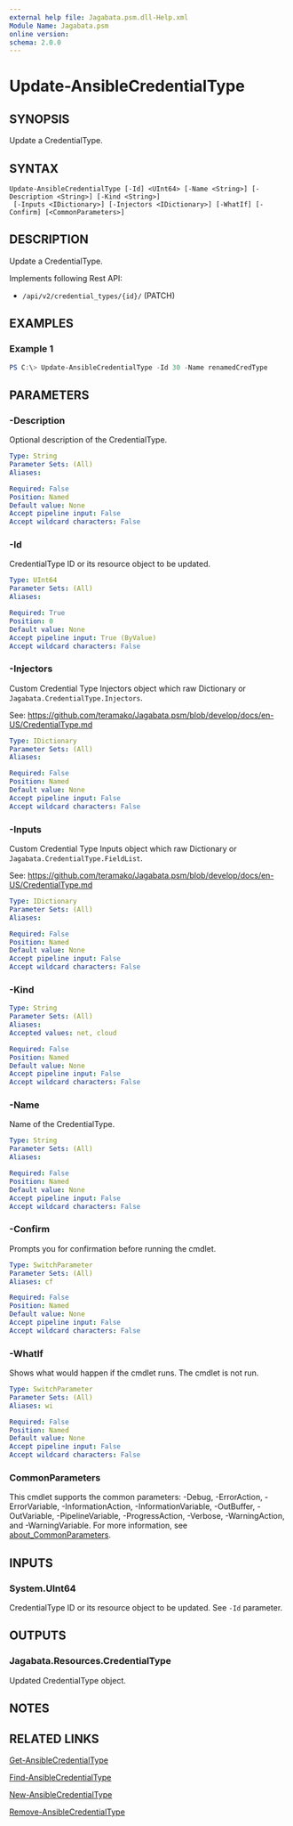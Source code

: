```yaml
---
external help file: Jagabata.psm.dll-Help.xml
Module Name: Jagabata.psm
online version:
schema: 2.0.0
---
```


# Update-AnsibleCredentialType

## SYNOPSIS
Update a CredentialType.

## SYNTAX

```
Update-AnsibleCredentialType [-Id] <UInt64> [-Name <String>] [-Description <String>] [-Kind <String>]
 [-Inputs <IDictionary>] [-Injectors <IDictionary>] [-WhatIf] [-Confirm] [<CommonParameters>]
```

## DESCRIPTION
Update a CredentialType. 

Implements following Rest API:  
- `/api/v2/credential_types/{id}/` (PATCH)

## EXAMPLES

### Example 1
```powershell
PS C:\> Update-AnsibleCredentialType -Id 30 -Name renamedCredType
```

## PARAMETERS

### -Description
Optional description of the CredentialType.

```yaml
Type: String
Parameter Sets: (All)
Aliases:

Required: False
Position: Named
Default value: None
Accept pipeline input: False
Accept wildcard characters: False
```

### -Id
CredentialType ID or its resource object to be updated.

```yaml
Type: UInt64
Parameter Sets: (All)
Aliases:

Required: True
Position: 0
Default value: None
Accept pipeline input: True (ByValue)
Accept wildcard characters: False
```

### -Injectors
Custom Credential Type Injectors object which raw Dictionary or `Jagabata.CredentialType.Injectors`.

See: https://github.com/teramako/Jagabata.psm/blob/develop/docs/en-US/CredentialType.md

```yaml
Type: IDictionary
Parameter Sets: (All)
Aliases:

Required: False
Position: Named
Default value: None
Accept pipeline input: False
Accept wildcard characters: False
```

### -Inputs
Custom Credential Type Inputs object which raw Dictionary or `Jagabata.CredentialType.FieldList`.

See: https://github.com/teramako/Jagabata.psm/blob/develop/docs/en-US/CredentialType.md

```yaml
Type: IDictionary
Parameter Sets: (All)
Aliases:

Required: False
Position: Named
Default value: None
Accept pipeline input: False
Accept wildcard characters: False
```

### -Kind

```yaml
Type: String
Parameter Sets: (All)
Aliases:
Accepted values: net, cloud

Required: False
Position: Named
Default value: None
Accept pipeline input: False
Accept wildcard characters: False
```

### -Name
Name of the CredentialType.

```yaml
Type: String
Parameter Sets: (All)
Aliases:

Required: False
Position: Named
Default value: None
Accept pipeline input: False
Accept wildcard characters: False
```

### -Confirm
Prompts you for confirmation before running the cmdlet.

```yaml
Type: SwitchParameter
Parameter Sets: (All)
Aliases: cf

Required: False
Position: Named
Default value: None
Accept pipeline input: False
Accept wildcard characters: False
```

### -WhatIf
Shows what would happen if the cmdlet runs.
The cmdlet is not run.

```yaml
Type: SwitchParameter
Parameter Sets: (All)
Aliases: wi

Required: False
Position: Named
Default value: None
Accept pipeline input: False
Accept wildcard characters: False
```

### CommonParameters
This cmdlet supports the common parameters: -Debug, -ErrorAction, -ErrorVariable, -InformationAction, -InformationVariable, -OutBuffer, -OutVariable, -PipelineVariable, -ProgressAction, -Verbose, -WarningAction, and -WarningVariable. For more information, see [about_CommonParameters](http://go.microsoft.com/fwlink/?LinkID=113216).

## INPUTS

### System.UInt64
CredentialType ID or its resource object to be updated.
See `-Id` parameter.

## OUTPUTS

### Jagabata.Resources.CredentialType
Updated CredentialType object.

## NOTES

## RELATED LINKS

[Get-AnsibleCredentialType](Get-AnsibleCredentialType.md)

[Find-AnsibleCredentialType](Find-AnsibleCredentialType.md)

[New-AnsibleCredentialType](New-AnsibleCredentialType.md)

[Remove-AnsibleCredentialType](Remove-AnsibleCredentialType.md)
